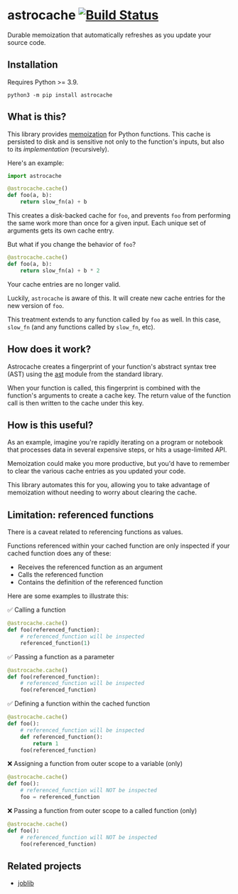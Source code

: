 # astrocache [![Build Status](https://app.travis-ci.com/aromatt/funcache.svg?branch=main)](https://app.travis-ci.com/aromatt/funcache)
Durable memoization that automatically refreshes as you update your source code.

## Installation
Requires Python >= 3.9.

```
python3 -m pip install astrocache
```

## What is this?
This library provides [memoization](https://en.wikipedia.org/wiki/Memoization) for
Python functions. This cache is persisted to disk and is sensitive not only to the
function's inputs, but also to its *implementation* (recursively).

Here's an example:

```python
import astrocache

@astrocache.cache()
def foo(a, b):
    return slow_fn(a) + b
```
This creates a disk-backed cache for `foo`, and prevents `foo` from performing the
same work more than once for a given input. Each unique set of arguments gets its own
cache entry.

But what if you change the behavior of `foo`?

```python
@astrocache.cache()
def foo(a, b):
    return slow_fn(a) + b * 2
```
Your cache entries are no longer valid.

Luckily, `astrocache` is aware of this. It will create new cache entries for the new
version of `foo`.

This treatment extends to any function called by `foo` as well. In this case,
`slow_fn` (and any functions called by `slow_fn`, etc).

## How does it work?
Astrocache creates a fingerprint of your function's abstract syntax tree (AST)
using the [ast](https://docs.python.org/3/library/ast.html) module from the standard
library.

When your function is called, this fingerprint is combined with the function's
arguments to create a cache key. The return value of the function call is then
written to the cache under this key.

## How is this useful?
As an example, imagine you're rapidly iterating on a program or notebook that
processes data in several expensive steps, or hits a usage-limited API.

Memoization could make you more productive, but you'd have to remember to clear the
various cache entries as you updated your code.

This library automates this for you, allowing you to take advantage of memoization
without needing to worry about clearing the cache.

## Limitation: referenced functions
There is a caveat related to referencing functions as values.

Functions referenced within your cached function are only inspected if your cached
function does any of these:
* Receives the referenced function as an argument
* Calls the referenced function
* Contains the definition of the referenced function

Here are some examples to illustrate this:

✅ Calling a function
```python
@astrocache.cache()
def foo(referenced_function):
    # referenced_function will be inspected
    referenced_function(1)
```

✅ Passing a function as a parameter
```python
@astrocache.cache()
def foo(referenced_function):
    # referenced_function will be inspected
    foo(referenced_function)
```

✅ Defining a function within the cached function
```python
@astrocache.cache()
def foo():
    # referenced_function will be inspected
    def referenced_function():
        return 1
    foo(referenced_function)
```

❌ Assigning a function from outer scope to a variable (only)
```python
@astrocache.cache()
def foo():
    # referenced_function will NOT be inspected
    foo = referenced_function
```

❌ Passing a function from outer scope to a called function (only)
```python
@astrocache.cache()
def foo():
    # referenced_function will NOT be inspected
    foo(referenced_function)
```

## Related projects

  * [joblib](https://github.com/joblib/joblib)
